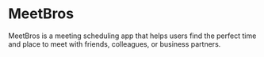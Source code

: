 # MeetBros
MeetBros is a meeting scheduling app that helps users find the perfect time and place to meet with friends, colleagues, or business partners.
